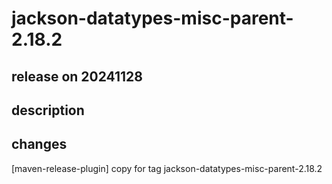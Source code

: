 # jackson-datatypes-misc-parent-2.18.2

## release on 20241128
## description
## changes
[maven-release-plugin] copy for tag jackson-datatypes-misc-parent-2.18.2

